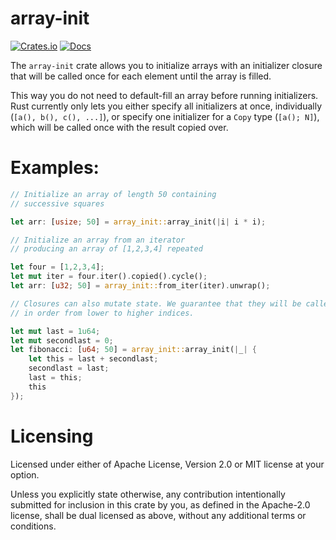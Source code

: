 # array-init

[![Crates.io](https://img.shields.io/crates/v/array-init?style=flat-square)](https://crates.io/crates/array-init)
[![Docs](https://img.shields.io/badge/docs-doc.rs-blue?style=flat-square)](https://docs.rs/array-init)

The `array-init` crate allows you to initialize arrays
with an initializer closure that will be called
once for each element until the array is filled.

This way you do not need to default-fill an array
before running initializers. Rust currently only
lets you either specify all initializers at once,
individually (`[a(), b(), c(), ...]`), or specify
one initializer for a `Copy` type (`[a(); N]`),
which will be called once with the result copied over.

# Examples:

```rust
// Initialize an array of length 50 containing
// successive squares

let arr: [usize; 50] = array_init::array_init(|i| i * i);

// Initialize an array from an iterator
// producing an array of [1,2,3,4] repeated

let four = [1,2,3,4];
let mut iter = four.iter().copied().cycle();
let arr: [u32; 50] = array_init::from_iter(iter).unwrap();

// Closures can also mutate state. We guarantee that they will be called
// in order from lower to higher indices.

let mut last = 1u64;
let mut secondlast = 0;
let fibonacci: [u64; 50] = array_init::array_init(|_| {
    let this = last + secondlast;
    secondlast = last;
    last = this;
    this
});
```

# Licensing

Licensed under either of Apache License, Version 2.0 or MIT license at your option.

Unless you explicitly state otherwise, any contribution intentionally submitted for inclusion in this crate by you, as defined in the Apache-2.0 license, shall be dual licensed as above, without any additional terms or conditions.

